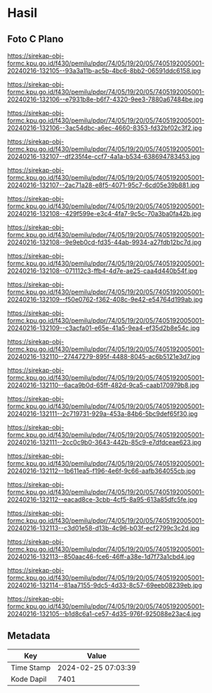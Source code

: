 # Hasil

## Foto C Plano

https://sirekap-obj-formc.kpu.go.id/f430/pemilu/pdpr/74/05/19/20/05/7405192005001-20240216-132105--93a3a11b-ac5b-4bc6-8bb2-06591ddc6158.jpg

https://sirekap-obj-formc.kpu.go.id/f430/pemilu/pdpr/74/05/19/20/05/7405192005001-20240216-132106--e7931b8e-b6f7-4320-9ee3-7880a67484be.jpg

https://sirekap-obj-formc.kpu.go.id/f430/pemilu/pdpr/74/05/19/20/05/7405192005001-20240216-132106--3ac54dbc-a6ec-4660-8353-fd32bf02c3f2.jpg

https://sirekap-obj-formc.kpu.go.id/f430/pemilu/pdpr/74/05/19/20/05/7405192005001-20240216-132107--df235f4e-ccf7-4a1a-b534-638694783453.jpg

https://sirekap-obj-formc.kpu.go.id/f430/pemilu/pdpr/74/05/19/20/05/7405192005001-20240216-132107--2ac71a28-e8f5-4071-95c7-6cd05e39b881.jpg

https://sirekap-obj-formc.kpu.go.id/f430/pemilu/pdpr/74/05/19/20/05/7405192005001-20240216-132108--429f599e-e3c4-4fa7-9c5c-70a3ba0fa42b.jpg

https://sirekap-obj-formc.kpu.go.id/f430/pemilu/pdpr/74/05/19/20/05/7405192005001-20240216-132108--9e9eb0cd-fd35-44ab-9934-a27fdb12bc7d.jpg

https://sirekap-obj-formc.kpu.go.id/f430/pemilu/pdpr/74/05/19/20/05/7405192005001-20240216-132108--071112c3-ffb4-4d7e-ae25-caa4d440b54f.jpg

https://sirekap-obj-formc.kpu.go.id/f430/pemilu/pdpr/74/05/19/20/05/7405192005001-20240216-132109--f50e0762-f362-408c-9e42-e54764d199ab.jpg

https://sirekap-obj-formc.kpu.go.id/f430/pemilu/pdpr/74/05/19/20/05/7405192005001-20240216-132109--c3acfa01-e65e-41a5-9ea4-ef35d2b8e54c.jpg

https://sirekap-obj-formc.kpu.go.id/f430/pemilu/pdpr/74/05/19/20/05/7405192005001-20240216-132110--27447279-895f-4488-8045-ac6b5121e3d7.jpg

https://sirekap-obj-formc.kpu.go.id/f430/pemilu/pdpr/74/05/19/20/05/7405192005001-20240216-132110--6aca9b0d-65ff-482d-9ca5-caab170979b8.jpg

https://sirekap-obj-formc.kpu.go.id/f430/pemilu/pdpr/74/05/19/20/05/7405192005001-20240216-132111--2c719731-929a-453a-84b6-5bc9def65f30.jpg

https://sirekap-obj-formc.kpu.go.id/f430/pemilu/pdpr/74/05/19/20/05/7405192005001-20240216-132111--2cc0c9b0-3643-442b-85c9-e7dfdceae623.jpg

https://sirekap-obj-formc.kpu.go.id/f430/pemilu/pdpr/74/05/19/20/05/7405192005001-20240216-132112--1b611ea5-f196-4e6f-9c66-aafb364055cb.jpg

https://sirekap-obj-formc.kpu.go.id/f430/pemilu/pdpr/74/05/19/20/05/7405192005001-20240216-132112--eacad8ce-3cbb-4cf5-8a95-613a85dfc5fe.jpg

https://sirekap-obj-formc.kpu.go.id/f430/pemilu/pdpr/74/05/19/20/05/7405192005001-20240216-132113--c3d01e58-d13b-4c96-b03f-ecf2799c3c2d.jpg

https://sirekap-obj-formc.kpu.go.id/f430/pemilu/pdpr/74/05/19/20/05/7405192005001-20240216-132113--850aac46-fce6-46ff-a38e-1d7f73a1cbd4.jpg

https://sirekap-obj-formc.kpu.go.id/f430/pemilu/pdpr/74/05/19/20/05/7405192005001-20240216-132114--81aa7155-9dc5-4d33-8c57-69eeb08239eb.jpg

https://sirekap-obj-formc.kpu.go.id/f430/pemilu/pdpr/74/05/19/20/05/7405192005001-20240216-132105--b1d8c6a1-ce57-4d35-976f-925088e23ac4.jpg


## Metadata

| Key        | Value               |
| ---------- | ------------------- |
| Time Stamp | 2024-02-25 07:03:39 |
| Kode Dapil | 7401                |



